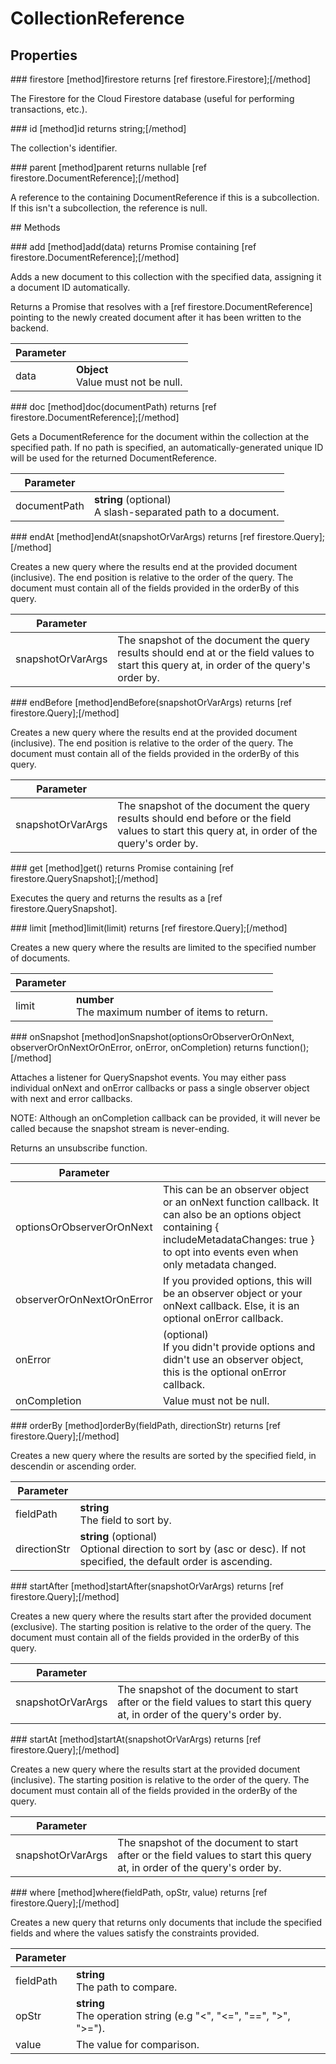 # CollectionReference

## Properties

### firestore
[method]firestore returns [ref firestore.Firestore];[/method]

The Firestore for the Cloud Firestore database (useful for performing transactions, etc.).

### id
[method]id returns string;[/method]

The collection's identifier.

### parent
[method]parent returns nullable [ref firestore.DocumentReference];[/method]

A reference to the containing DocumentReference if this is a subcollection. If this isn't a subcollection, the reference is null.

## Methods

### add
[method]add(data) returns Promise containing [ref firestore.DocumentReference];[/method]

Adds a new document to this collection with the specified data, assigning it a document ID automatically.

Returns a Promise that resolves with a [ref firestore.DocumentReference] pointing to the newly created document after it has been written to the backend.

| Parameter |         |
| --------- | ------- |
| data  | **Object** <br /> Value must not be null. |

### doc
[method]doc(documentPath) returns [ref firestore.DocumentReference];[/method]

Gets a DocumentReference for the document within the collection at the specified path. If no path is specified, an automatically-generated unique ID will be used for the returned DocumentReference.

| Parameter |         |
| --------- | ------- |
| documentPath  | **string** (optional) <br /> A slash-separated path to a document. |

### endAt
[method]endAt(snapshotOrVarArgs) returns [ref firestore.Query];[/method]

Creates a new query where the results end at the provided document (inclusive). The end position is relative to the order of the query. The document must contain all of the fields provided in the orderBy of this query.

| Parameter |         |
| --------- | ------- |
| snapshotOrVarArgs  | The snapshot of the document the query results should end at or the field values to start this query at, in order of the query's order by. |

### endBefore
[method]endBefore(snapshotOrVarArgs) returns [ref firestore.Query];[/method]

Creates a new query where the results end at the provided document (inclusive). The end position is relative to the order of the query. The document must contain all of the fields provided in the orderBy of this query.

| Parameter |         |
| --------- | ------- |
| snapshotOrVarArgs  | The snapshot of the document the query results should end before or the field values to start this query at, in order of the query's order by. |

### get
[method]get() returns Promise containing [ref firestore.QuerySnapshot];[/method]

Executes the query and returns the results as a [ref firestore.QuerySnapshot].

### limit
[method]limit(limit) returns [ref firestore.Query];[/method]

Creates a new query where the results are limited to the specified number of documents.

| Parameter |         |
| --------- | ------- |
| limit  | **number** <br /> The maximum number of items to return. |

### onSnapshot
[method]onSnapshot(optionsOrObserverOrOnNext, observerOrOnNextOrOnError, onError, onCompletion) returns function();[/method]

Attaches a listener for QuerySnapshot events. You may either pass individual onNext and onError callbacks or pass a single observer object with next and error callbacks.

NOTE: Although an onCompletion callback can be provided, it will never be called because the snapshot stream is never-ending.

Returns an unsubscribe function.

| Parameter |         |
| --------- | ------- |
| optionsOrObserverOrOnNext  | This can be an observer object or an onNext function callback. It can also be an options object containing { includeMetadataChanges: true } to opt into events even when only metadata changed. |
| observerOrOnNextOrOnError  | If you provided options, this will be an observer object or your onNext callback. Else, it is an optional onError callback. |
| onError  | (optional) <br /> If you didn't provide options and didn't use an observer object, this is the optional onError callback. |
| onCompletion  | Value must not be null. |

### orderBy
[method]orderBy(fieldPath, directionStr) returns [ref firestore.Query];[/method]

Creates a new query where the results are sorted by the specified field, in descendin or ascending order.

| Parameter |         |
| --------- | ------- |
| fieldPath  | **string** <br /> The field to sort by. |
| directionStr  | **string** (optional) <br /> Optional direction to sort by (asc or desc). If not specified, the default order is ascending. |

### startAfter
[method]startAfter(snapshotOrVarArgs) returns [ref firestore.Query];[/method]

Creates a new query where the results start after the provided document (exclusive). The starting position is relative to the order of the query. The document must contain all of the fields provided in the orderBy of this query.

| Parameter |         |
| --------- | ------- |
| snapshotOrVarArgs  | The snapshot of the document to start after or the field values to start this query at, in order of the query's order by. |

### startAt
[method]startAt(snapshotOrVarArgs) returns [ref firestore.Query];[/method]

Creates a new query where the results start at the provided document (inclusive). The starting position is relative to the order of the query. The document must contain all of the fields provided in the orderBy of the query.

| Parameter |         |
| --------- | ------- |
| snapshotOrVarArgs  | The snapshot of the document to start after or the field values to start this query at, in order of the query's order by. |

### where
[method]where(fieldPath, opStr, value) returns [ref firestore.Query];[/method]

Creates a new query that returns only documents that include the specified fields and where the values satisfy the constraints provided.

| Parameter |         |
| --------- | ------- |
| fieldPath  | **string** <br /> The path to compare. |
| opStr  | **string** <br /> The operation string (e.g "<", "<=", "==", ">", ">="). |
| value  | The value for comparison. |
